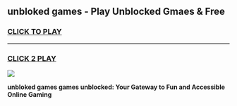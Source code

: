 
## unbloked games - Play Unblocked Gmaes & Free
<h3>
<a href="https://premium.freeplayer.one?title=unbloked_games&ref=19F">CLICK TO PLAY</a></h3>
<hr>

<h3>
<a href="https://premium.freeplayer.one?title=unbloked_games&ref=19F">CLICK 2 PLAY</a>
  
</h3>

<a href="https://premium.freeplayer.one?title=unbloked_games&ref=19F/"><img src="https://clearcache.store/games.png"></a>


**unbloked games games unblocked: Your Gateway to Fun and Accessible Online Gaming**
